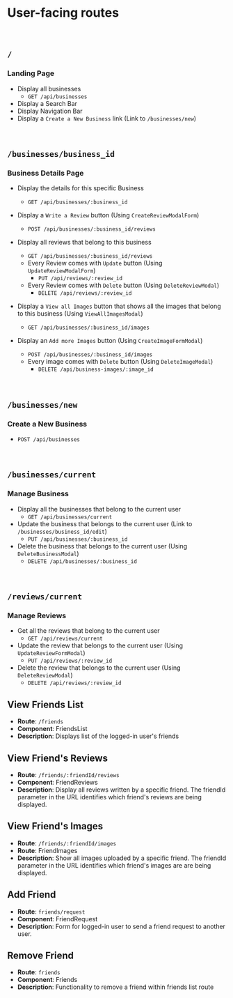 # User-facing routes

ㅤ
## `/`
### Landing Page
* Display all businesses
   * `GET /api/businesses`
* Display a Search Bar
* Display Navigation Bar
* Display a `Create a New Business` link (Link to `/businesses/new`)


ㅤ
## `/businesses/business_id`
### Business Details Page
* Display the details for this specific Business
    * `GET /api/businesses/:business_id`
* Display a `Write a Review` button (Using `CreateReviewModalForm`)
    * `POST /api/businesses/:business_id/reviews`
* Display all reviews that belong to this business
    * `GET /api/businesses/:business_id/reviews`
    * Every Review comes with `Update` button (Using `UpdateReviewModalForm`)
        * `PUT /api/reviews/:review_id`
    * Every Review comes with `Delete` button (Using `DeleteReviewModal`)
        * `DELETE /api/reviews/:review_id`

* Display a `View all Images` button that shows all the images that belong to this business (Using `ViewAllImagesModal`)
    * `GET /api/businesses/:business_id/images`

* Display an `Add more Images` button (Using `CreateImageFormModal`)
    * `POST /api/businesses/:business_id/images`
    * Every image comes with `Delete` button (Using `DeleteImageModal`)
        * `DELETE /api/business-images/:image_id`


ㅤ
ㅤ
## `/businesses/new`
### Create a New Business
* `POST /api/businesses`


ㅤ
## `/businesses/current`
### Manage Business
* Display all the businesses that belong to the current user
    * `GET /api/businesses/current`
* Update the business that belongs to the current user (Link to `/businesses/business_id/edit`)
    * `PUT /api/businesses/:business_id`
* Delete the business that belongs to the current user (Using `DeleteBusinessModal`)
    * `DELETE /api/businesses/:business_id`


ㅤ
## `/reviews/current`
### Manage Reviews
* Get all the reviews that belong to the current user
    * `GET /api/reviews/current`
* Update the review that belongs to the current user (Using `UpdateReviewFormModal`)
    * `PUT /api/reviews/:review_id`
* Delete the review that belongs to the current user (Using `DeleteReviewModal`)
    * `DELETE /api/reviews/:review_id`


## View Friends List
* **Route**: `/friends`
* **Component**: FriendsList
* **Description**: Displays list of the logged-in user's friends

## View Friend's Reviews
* **Route**: `/friends/:friendId/reviews`
* **Component**: FriendReviews
* **Description**: Display all reviews written by a specific friend. The friendId parameter in the URL identifies which friend's reviews are being displayed.

## View Friend's Images
* **Route**: `/friends/:friendId/images`
* **Route**: FriendImages
* **Description**: Show all images uploaded by a specific friend. The friendId parameter in the URL identifies which friend's images are are being displayed.

## Add Friend
* **Route**: `friends/request`
* **Component**: FriendRequest
* **Description**: Form for logged-in user to send a friend request to another user.

## Remove Friend
* **Route**: `friends`
* **Component**: Friends
* **Description**: Functionality to remove a friend within friends list route
